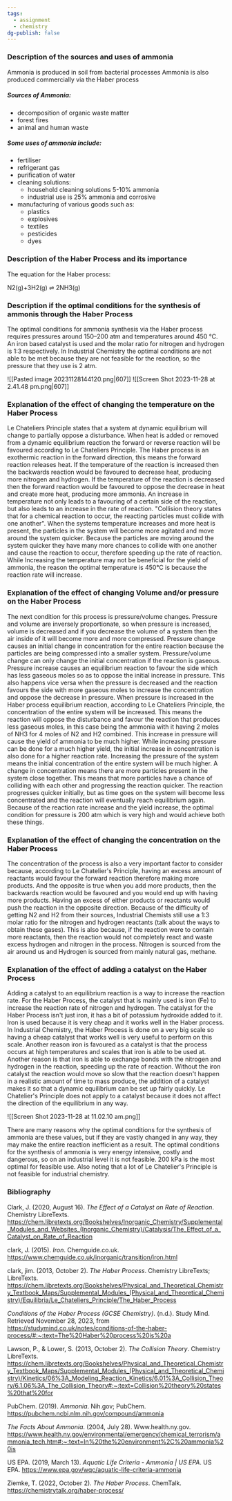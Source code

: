 ```yaml
---
tags:
  - assignment
  - chemistry
dg-publish: false
---
```

### Description of the sources and uses of ammonia

Ammonia is produced in soil from bacterial processes
Ammonia is also produced commercially via the Haber process

##### Sources of Ammonia:

- decomposition of organic waste matter
- forest fires
- animal and human waste

##### Some uses of ammonia include:
- fertiliser
- refrigerant gas
- purification of water
- cleaning solutions:
	- household cleaning solutions 5-10% ammonia
	- industrial use is 25% ammonia and corrosive
- manufacturing of various goods such as:
	- plastics
	- explosives
	- textiles
	- pesticides
	- dyes

### Description of the Haber Process and its importance

The equation for the Haber process:


N2(g)+3H2(g) ⇌ 2NH3(g)

### Description if the optimal conditions for the synthesis of ammonis through the Haber Process

The optimal conditions for ammonia synthesis via the Haber process requires pressures around 150–200 atm and temperatures around 450 °C. An iron based catalyst is used and the molar ratio for nitrogen and hydrogen is 1:3 respectively. In Industrial Chemistry the optimal conditions are not able to be met because they are not feasible for the reaction, so the pressure that they use is 2 atm. 


![[Pasted image 20231128144120.png|607]]
![[Screen Shot 2023-11-28 at 2.41.48 pm.png|607]]


### Explanation of the effect of changing the temperature on the Haber Process

Le Chateliers Principle states that a system at dynamic equilibrium will change to partially oppose a disturbance. When heat is added or removed from a dynamic equilibrium reaction the forward or reverse reaction will be favoured according to Le Chateliers Principle. The Haber process is an exothermic reaction in the forward direction, this means the forward reaction releases heat. If the temperature of the reaction is increased then the backwards reaction would be favoured to decrease heat, producing more nitrogen and hydrogen. If the temperature of the reaction is decreased then the forward reaction would be favoured to oppose the decrease in heat and create more heat, producing more ammonia. An increase in temperature not only leads to a favouring of a certain side of the reaction, but also leads to an increase in the rate of reaction. "Collision theory states that for a chemical reaction to occur, the reacting particles must collide with one another". When the systems temperature increases and more heat is present, the particles in the system will become more agitated and move around the system quicker. Because the particles are moving around the system quicker they have many more chances to collide with one another and cause the reaction to occur, therefore speeding up the rate of reaction. While Increasing the temperature may not be beneficial for the yield of ammonia, the reason the optimal temperature is 450°C is because the reaction rate will increase.

### Explanation of the effect of changing Volume and/or  pressure on the Haber Process

The next condition for this process is pressure/volume changes. Pressure and volume are inversely proportionate, so when pressure is increased, volume is decreased and if you decrease the volume of a system then the air inside of it will become more and more compressed. Pressure change causes an initial change in concentration for the entire reaction because the particles are being compressed into a smaller system. Pressure/volume change can only change the initial concentration if the reaction is gaseous. Pressure increase causes an equilibrium reaction to favour the side which has less gaseous moles so as to oppose the initial increase in pressure. This also happens vice versa when the pressure is decreased and the reaction favours the side with more gaseous moles to increase the concentration and oppose the decrease in pressure. When pressure is increased in the Haber process equilibrium reaction, according to Le Chateliers Principle, the concentration of the entire system will be increased. This means the reaction will oppose the disturbance and favour the reaction that produces less gaseous moles, in this case being the ammonia with it having 2 moles of NH3 for 4 moles of N2 and H2 combined. This increase in pressure will cause the yield of ammonia to be much higher. While increasing pressure can be done for a much higher yield, the initial increase in concentration is also done for a higher reaction rate. Increasing the pressure of the system means the initial concentration of the entire system will be much higher. A change in concentration means there are more particles present in the system close together. This means that more particles have a chance of colliding with each other and progressing the reaction quicker. The reaction progresses quicker initially, but as time goes on the system will become less concentrated and the reaction will eventually reach equilibrium again. Because of the reaction rate increase and the yield increase, the optimal condition for pressure is 200 atm which is very high and would achieve both these things. 

### Explanation of the effect of changing the concentration on the Haber Process

The concentration of the process is also a very important factor to consider because, according to Le Chatelier's Principle, having an excess amount of reactants would favour the forward reaction therefore making more products. And the opposite is true when you add more products, then the backwards reaction would be favoured and you would end up with having more products. Having an excess of either products or reactants would push the reaction in the opposite direction. Because of the difficulty of getting N2 and H2 from their sources, Industrial Chemists still use a 1:3 molar ratio for the nitrogen and hydrogen reactants (talk about the ways to obtain these gases). This is also because, if the reaction were to contain more reactants, then the reaction would not completely react and waste excess hydrogen and nitrogen in the process. Nitrogen is sourced from the air around us and Hydrogen is sourced from mainly natural gas, methane. 

### Explanation of the effect of adding a catalyst on the Haber Process

Adding a catalyst to an equilibrium reaction is a way to increase the reaction rate. For the Haber Process, the catalyst that is mainly used is iron (Fe) to increase the reaction rate of nitrogen and hydrogen. The catalyst for the Haber Process isn't just iron, it has a bit of potassium hydroxide added to it. Iron is used because it is very cheap and it works well in the Haber process. In Industrial Chemistry, the Haber Process is done on a very big scale so having a cheap catalyst that works well is very useful to perform on this scale. Another reason iron is favoured as a catalyst is that the process occurs at high temperatures and scales that iron is able to be used at. Another reason is that iron is able to exchange bonds with the nitrogen and hydrogen in the reaction, speeding up the rate of reaction. Without the iron catalyst the reaction would move so slow that the reaction doesn't happen in a realistic amount of time to mass produce, the addition of a catalyst makes it so that a dynamic equilibrium can be set up fairly quickly. Le Chatelier's Principle does not apply to a catalyst because it does not affect the direction of the equilibrium in any way. 


![[Screen Shot 2023-11-28 at 11.02.10 am.png]]


There are many reasons why the optimal conditions for the synthesis of ammonia are these values, but if they are vastly changed in any way, they may make the entire reaction inefficient as a result. The optimal conditions for the synthesis of ammonia is very energy intensive, costly and dangerous, so on an industrial level it is not feasible. 200 kPa is the most optimal for feasible use. Also noting that a lot of Le Chatelier's Principle is not feasible for industrial chemistry.


### Bibliography


Clark, J. (2020, August 16). _The Effect of a Catalyst on Rate of Reaction_. Chemistry LibreTexts. https://chem.libretexts.org/Bookshelves/Inorganic_Chemistry/Supplemental_Modules_and_Websites_(Inorganic_Chemistry)/Catalysis/The_Effect_of_a_Catalyst_on_Rate_of_Reaction

clark, J. (2015). _Iron_. Chemguide.co.uk. https://www.chemguide.co.uk/inorganic/transition/iron.html

clark, jim. (2013, October 2). _The Haber Process_. Chemistry LibreTexts; LibreTexts. https://chem.libretexts.org/Bookshelves/Physical_and_Theoretical_Chemistry_Textbook_Maps/Supplemental_Modules_(Physical_and_Theoretical_Chemistry)/Equilibria/Le_Chateliers_Principle/The_Haber_Process

_Conditions of the Haber Process (GCSE Chemistry)_. (n.d.). Study Mind. Retrieved November 28, 2023, from https://studymind.co.uk/notes/conditions-of-the-haber-process/#:~:text=The%20Haber%20process%20is%20a

Lawson, P., & Lower, S. (2013, October 2). _The Collision Theory_. Chemistry LibreTexts. https://chem.libretexts.org/Bookshelves/Physical_and_Theoretical_Chemistry_Textbook_Maps/Supplemental_Modules_(Physical_and_Theoretical_Chemistry)/Kinetics/06%3A_Modeling_Reaction_Kinetics/6.01%3A_Collision_Theory/6.1.06%3A_The_Collision_Theory#:~:text=Collision%20theory%20states%20that%20for

PubChem. (2019). _Ammonia_. Nih.gov; PubChem. https://pubchem.ncbi.nlm.nih.gov/compound/ammonia

_The Facts About Ammonia_. (2004, July 28). Www.health.ny.gov. https://www.health.ny.gov/environmental/emergency/chemical_terrorism/ammonia_tech.htm#:~:text=In%20the%20environment%2C%20ammonia%20is

US EPA. (2019, March 13). _Aquatic Life Criteria - Ammonia | US EPA_. US EPA. https://www.epa.gov/wqc/aquatic-life-criteria-ammonia

Ziemke, T. (2022, October 2). _The Haber Process_. ChemTalk. https://chemistrytalk.org/haber-process/
